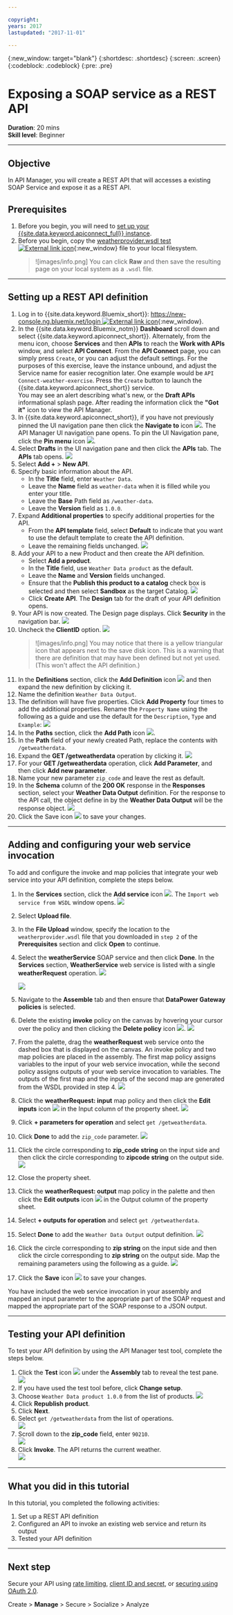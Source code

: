 ```yaml
---

copyright:
years: 2017
lastupdated: "2017-11-01"

---
```


{:new_window: target="blank"}
{:shortdesc: .shortdesc}
{:screen: .screen}
{:codeblock: .codeblock}
{:pre: .pre}
 

# Exposing a SOAP service as a REST API
**Duration**: 20 mins  
**Skill level**: Beginner  

---
## Objective
In API Manager, you will create a REST API that will accesses a existing SOAP Service and expose it as a REST API.

## Prerequisites
1. Before you begin, you will need to [set up your {{site.data.keyword.apiconnect_full}} instance](tut_prereq_set_up_apic_instance.html).
2. Before you begin, copy the [weatherprovider.wsdl test ![External link icon](../../../icons/launch-glyph.svg "External link icon")](https://raw.githubusercontent.com/IBM-Bluemix-Docs/apiconnect/master/tutorials/weatherprovider.wsdl){:new_window} file to your local filesystem.
	>![images/info.png]
	>You can click **Raw** and then save the resulting page on your local system as a `.wsdl` file.

---
## Setting up a REST API definition
1. Log in to {{site.data.keyword.Bluemix_short}}: [https://new-console.ng.bluemix.net/login ![External link icon](../../../icons/launch-glyph.svg "External link icon")](https://new-console.ng.bluemix.net/login){:new_window}.
2. In the {{site.data.keyword.Bluemix_notm}} **Dashboard** scroll down and select {{site.data.keyword.apiconnect_short}}. Alternately, from the menu icon, choose **Services** and then **APIs** to reach the **Work with APIs** window, and select **API Connect**. From the **API Connect** page, you can simply press `Create`, or you can adjust the default settings. For the purposes of this exercise, leave the instance unbound, and adjust the Service name for easier recognition later. One example would be `API Connect-weather-exercise`.
Press the `Create` button to launch the {{site.data.keyword.apiconnect_short}} service.  
You may see an alert describing what's new, or the **Draft APIs** informational splash page. After reading the information click the **"Got it"** icon to view the API Manager.
3. In {{site.data.keyword.apiconnect_short}}, if you have not previously pinned the UI navigation pane then click the **Navigate to** icon ![](images/navigate-to.png). The API Manager UI navigation pane opens. To pin the UI Navigation pane, click the **Pin menu** icon ![](images/pinned.png).
4. Select **Drafts** in the UI navigation pane and then click the **APIs** tab. The **APIs** tab opens.
	![](images/drafts-api-1.png)
5. Select **Add +** > **New API**.
6. Specify basic information about the API.
	- In the **Title** field, enter `Weather Data`.
	- Leave the **Name** field as `weather-data` when it is filled while you enter your title.	
	- Leave the **Base** Path field as `/weather-data`.
	- Leave the **Version** field as `1.0.0`.
7. Expand **Additional properties** to specify additional properties for the API.
	- From the **API template** field, select **Default** to indicate that you want to use the default template to create the API definition.
	- Leave the remaining fields unchanged.
	![](images/new-api-1.png)
8. Add your API to a new Product and then create the API definition.
	- Select **Add a product**.
	- In the **Title** field, use `Weather Data product` as the default.
	- Leave the **Name** and **Version** fields unchanged.
	- Ensure that the **Publish this product to a catalog** check box is selected and then select **Sandbox** as the target Catalog.
	![](images/new-api-2.png)
	- Click **Create API**. The **Design** tab for the draft of your API definition opens.
9. Your API is now created. The Design page displays. Click **Security** in the navigation bar.
![](images/api-security-1.png)
10. Uncheck the **ClientID** option.
![](images/api-security-2.png)
	>![images/info.png]
	>You may notice that there is a yellow triangular icon that appears next to the save disk icon.  This is a warning that there are definition that may have been defined but not yet used. (This won't affect the API definition.)
11. In the **Definitions** section, click the **Add Definition** icon ![](images/add-icon.png) and then expand the new definition by clicking it.
12. Name the definition `Weather Data Output`.
13. The definition will have five properties. Click **Add Property** four times to add the additional properties. Rename the `Property Name` using the following as a guide and use the default for the `Description`, `Type` and `Example`:
	![](images/definition-new-1.png)
14. In the **Paths** section, click the **Add Path** icon ![](images/add-icon.png).
15. In the **Path** field of your newly created Path, replace the contents with `/getweatherdata`.
16. Expand the **GET /getweatherdata** operation by clicking it.
	![](images/path-new-1.png)
17. For your **GET /getweatherdata** operation, click **Add Parameter**, and then click **Add new parameter**.
18. Name your new parameter `zip_code` and leave the rest as default.
19. In the **Schema** column of the **200 OK** response in the **Responses** section, select your **Weather Data Output** definition. For the response to the API call, the object define in by the **Weather Data Output** will be the response object.
	![](images/path-new-2.png)
20. Click the Save icon ![](images/save-icon.png) to save your changes.

---
## Adding and configuring your web service invocation
To add and configure the invoke and map policies that integrate your web service into your API definition, complete the steps below.
1. In the **Services** section, click the **Add service** icon ![](images/add-icon.png). The `Import web service from WSDL` window opens.
	![](images/upload-file-1.png)
2. Select **Upload file**.
3. In the **File Upload** window, specify the location to the `weatherprovider.wsdl` file that you downloaded in `step 2` of the **Prerequisites** section and click **Open** to continue.
4. Select the **weatherService** SOAP service and then click **Done**. In the **Services** section, **WeatherService** web service is listed with a single **weatherRequest** operation.
	![](images/upload-file-2.png)

	![](images/services-add-1.png)	
5. Navigate to the **Assemble** tab and then ensure that **DataPower Gateway policies** is selected.
6. Delete the existing **invoke** policy on the canvas by hovering your cursor over the policy and then clicking the **Delete policy** icon ![](images/delete-icon.png).
	![](images/delete-invoke-1.png)	
7. From the palette, drag the **weatherRequest** web service onto the dashed box that is displayed on the canvas. An invoke policy and two map policies are placed in the assembly. The first map policy assigns variables to the input of your web service invocation, while the second policy assigns outputs of your web service invocation to variables. The outputs of the first map and the inputs of the second map are generated from the WSDL provided in step 4.
	![](images/services-add-2.png)	
8. Click the **weatherRequest: input** map policy and then click the **Edit inputs** icon ![](images/edit-icon.png) in the Input column of the property sheet.
	![](images/services-add-3.png)	
9. Click **+ parameters for operation** and select `get /getweatherdata`.
10. Click **Done** to add the `zip_code` parameter.
	![](images/webservice-input-1.png)
11. Click the circle corresponding to **zip_code string** on the input side and then click the circle corresponding to **zipcode string** on the output side.  
	![](images/webservice-input-2.png)
12. Close the property sheet.
13. Click the **weatherRequest: output** map policy in the palette and then click the **Edit outputs** icon ![](images/edit-icon.png) in the Output column of the property sheet.
14. Select **+ outputs for operation** and select `get /getweatherdata`.
15. Select **Done** to add the `Weather Data Output` output definition.
	![](images/webservice-output-1.png)
16. Click the circle corresponding to **zip string** on the input side and then click the circle corresponding to **zip string** on the output side. Map the remaining parameters using the following as a guide.
	![](images/webservice-output-2.png)
17. Click the **Save** icon ![](images/save-icon.png) to save your changes.

You have included the web service invocation in your assembly and mapped an input parameter to the appropriate part of the SOAP request and mapped the appropriate part of the SOAP response to a JSON output.

---
## Testing your API definition
To test your API definition by using the API Manager test tool, complete the steps below.
1. Click the **Test** icon ![](images/test-icon.png) under the **Assembly** tab to reveal the test pane.
	![](images/test-pane-1.png)
2. If you have used the test tool before, click **Change setup**.
3. Choose `Weather Data product 1.0.0` from the list of products.
	![](images/choose-product-1.png)
4. Click **Republish product**.
5. Click **Next**.
6. Select `get /getweatherdata` from the list of operations.  
	![](images/select-operation-1.png)
7. Scroll down to the **zip_code** field, enter `90210`.  
	![](images/test-api-1.png)
8. Click **Invoke**. The API returns the current weather.  
	![](images/test-api-2.png)

---
## What you did in this tutorial
In this tutorial, you completed the following activities:
1. Set up a REST API definition
2. Configured an API to invoke an existing web service and return its output
3. Tested your API definition

---

## Next step

Secure your API using [rate limiting](tut_rate_limit.html), [client ID and secret](tut_secure_landing.html), or [securing using OAuth 2.0](tut_secure_oauth_2.html).

Create > **Manage** > Secure > Socialize > Analyze

[important]: ./images/important.png "Important!"
[info]: ./images/info.png "Information"
[troubleshooting]: ./images/troubleshooting.png "Troubleshooting" 